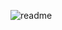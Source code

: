 ![readme](https://user-images.githubusercontent.com/83701344/230400992-47daa126-f253-465c-b8e5-f60d2c9cd2dc.svg)
